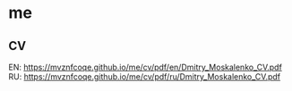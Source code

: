 # me

## CV

EN: https://mvznfcoqe.github.io/me/cv/pdf/en/Dmitry_Moskalenko_CV.pdf <br>
RU: https://mvznfcoqe.github.io/me/cv/pdf/ru/Dmitry_Moskalenko_CV.pdf

